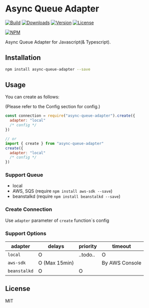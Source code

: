 # Async Queue Adapter

[![Build](https://travis-ci.org/corgidisco/async-queue-adapter.svg?branch=master)](https://travis-ci.org/corgidisco/async-queue-adapter)
[![Downloads](https://img.shields.io/npm/dt/async-queue-adapter.svg)](https://npmcharts.com/compare/async-queue-adapter?minimal=true)
[![Version](https://img.shields.io/npm/v/async-queue-adapter.svg)](https://www.npmjs.com/package/async-queue-adapter)
[![License](https://img.shields.io/npm/l/async-queue-adapter.svg)](https://www.npmjs.com/package/async-queue-adapter)

[![NPM](https://nodei.co/npm/async-queue-adapter.png)](https://www.npmjs.com/package/async-queue-adapter)

Async Queue Adapter for Javascript(& Typescript).

## Installation

```bash
npm install async-queue-adapter --save
```

## Usage

You can create as follows:

(Please refer to the Config section for config.)

```javascript
const connection = require("async-queue-adapter").create({
  adapter: "local"
  /* config */
})

// or
import { create } from "async-queue-adapter"
create({
  adapter: "local"
  /* config */
})
```

### Support Queue

- local
- AWS, SQS (require `npm install aws-sdk --save`)
- beanstalkd (require `npm install beanstalkd --save`)

### Create Connection

Use `adapter` parameter of `create` function`s config

### Support Options

| adapter      | delays        | priority | timeout        |
|--------------|---------------|----------|----------------|
| `local`      | O             | ..todo.. | O              |
| `aws-sdk`        | O (Max 15min) |          | By AWS Console |
| `beanstalkd` | O             | O        |                |

## License

MIT

